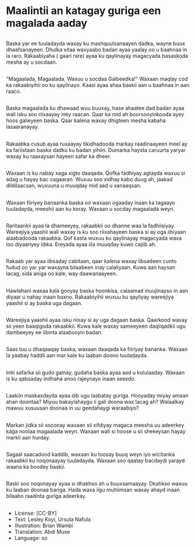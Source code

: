 # Maalintii an katagay guriga een magalada aaday

##
Baska yar ee tuuladayda waxay ku mashquulsanaayen dadka, wayne buux dhaafsanayeen. Dhulka xitaa waxyaabo badan ayaa yaalay oo u baahnaa in la raro. Rakaabiyaha ( gaari rare) ayaa ku qaylinayay magacyada basaskoda mesha ay u socdaan.

##
"Magaalada, Magaalada, Waxuu u socdaa Galbeedka!" Waxaan maqlay cod ka rakaabiyihii oo ku qaylinayo. Kaasi ayaa ahaa baskii aan u baahnaa in aan raaco.

##
Baska magaalada ku dhawaad wuu buuxay, hase ahaatee dad badan ayaa wali isku soo riixaayay iney raacan. Qaar ka mid ah boorsooyinkooda ayey hoos galieyeen baska. Qaar kalena waxay dhigteen mesha kabaha lasaaranayay.

##
Rakaabka cusub ayaa ruxaayay tikidhadooda markay raadinaayeen meel ay ka fariistaan ​​baska dadku ku badan yihiin. Dumarka haysta caruurta yaryar waxay ku raaxaysan hayeen safar ka dheer.

##
Waxaan is ku nabay xaga xigto daaqada. Qofka fadhiyay agtayda waxuu si adag u hayay bac cagaaran. Wuxuu soo xidhay kabo duug ah, jaakad dildilaacsan, wuxuuna u muuqday mid aad u xanaaqsan.

##
Waxaan fiiriyey banaanka baska oo waxaan ogaaday inaan ka tagaayo tuuladayda, meeshii aan ku koray. Waxaan u socday magaalada weyn.

##
Raritaankii ayaa la dhameeyey, rakaabkii oo dhanne waa la fadhiisiyay. Wareejiya yaashii wali waxay is ku soo riixahayeen baska si ay oga iibiyaan alaabadooda rakaabka. Qof kasta wuxuu ku qaylinayay magacyada waxa loo diyaariyey iibka. Ereyada ayaa iila muuqday kuwo cajiib ah.

##
Rakaab yar ayaa iibsaday cabitaan, qaar kalena waxay iibsadeen cunto fudud oo yar yar waxayna bilaabeen inay calaliyaan. Kuwa aan haysan lacag, sida aniga oo kale, way daawanaayeen.

##
Hawlahani waxaa kala gooyay baska hoonkisa, calaamad muujinayso in aan diyaar u nahay inaan baxno. Rakaabiyihii wuxuu ku qayliyay wareejiya yaashii si ay baska uga dagaan.

##
Wareejiya yaashii ayaa isku riixay si ay uga dagaan baska. Qaarkood waxay sii yeen baaqigoda rakaabkii. Kuwa kale waxay sameeyeen daqiiqadkii ugu dambeeyey ee iibinta alaabooyin badan.

##
Saas tuu u dhaqaaqay baska, waxaan daaqada ka fiiriyay bananka. Waxaan la yaabay haddii aan mar kale ku laaban doono tuuladayda.

##
Intii safarka sii gudo galnay, gudaha baska ayaa aad u kululaaday. Waxaan is ku qabsaday indhaha anoo rajeynayo inaan seexdo.

##
Laakiin maskaxdayda ayaa dib ugu laabatay guriga. Hooyaday miyay amaan ahan doontaa? Miyuu bakaylahaygu ii gali doona wax lacag ah? Walaalkay mawuu xusuusan doonaa in uu geedahaygi waraabiyo?

##
Markan jidka sii soconay waxaan sii xifdiyay magaca meesha uu adeerkey kaga noolaa magaalada weyn. Waxaan wali si hoose u sii shekeysan hayay markii aan hurday.

##
Sagaal saacadood kaddib, waxaan ku toosay buuq weyn iyo wicitanka rakaabkii ku noqonaayay tuuladayda. Waxaan soo qaatay bacdaydi yarayd waana ka boodey baskii.

##
Baski soo noqonayay ayaa si dhakhso ah u buuxsamaayay. Dkahkso waxuu ku laaban doonaa bariga. Hada waxa iigu muhiimsan waxay ahayd inaan bilaabo raadinta guriga adeerkay.

##
* License: [CC-BY]
* Text: Lesley Koyi, Ursula Nafula
* Illustration: Brian Wambi
* Translation: Abdi Muse
* Language: so
